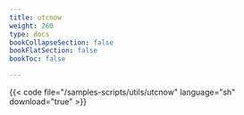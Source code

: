 ```yaml
---
title: utcnow
weight: 260
type: docs
bookCollapseSection: false
bookFlatSection: false
bookToc: false

---
```


{{< code file="/samples-scripts/utils/utcnow" language="sh" download="true" >}}
